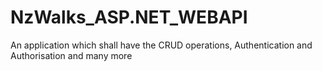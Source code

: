 # NzWalks_ASP.NET_WEBAPI
An application which shall have the CRUD operations, Authentication and Authorisation and many more

